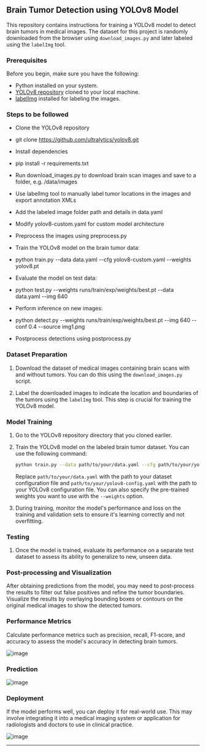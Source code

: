 ## Brain Tumor Detection using YOLOv8 Model

This repository contains instructions for training a YOLOv8 model to detect brain tumors in medical images. The dataset for this project is randomly downloaded from the browser using `download_images.py` and later labeled using the `labelImg` tool.

### Prerequisites

Before you begin, make sure you have the following:

- Python installed on your system.
- [YOLOv8 repository](https://github.com/ultralytics/yolov5) cloned to your local machine.
- [labelImg](https://github.com/tzutalin/labelImg) installed for labeling the images.


### Steps to be followed

- Clone the YOLOv8 repository
- git clone https://github.com/ultralytics/yolov8.git

- Install dependencies
- pip install -r requirements.txt

- Run download_images.py to download brain scan images and save to a folder, e.g. /data/images
- Use labelImg tool to manually label tumor locations in the images and export annotation XMLs
- Add the labeled image folder path and details in data.yaml
- Modify yolov8-custom.yaml for custom model architecture
- Preprocess the images using preprocess.py
- Train the YOLOv8 model on the brain tumor data:
- python train.py --data data.yaml --cfg yolov8-custom.yaml --weights yolov8.pt

- Evaluate the model on test data:
- python test.py --weights runs/train/exp/weights/best.pt --data data.yaml --img 640

- Perform inference on new images:
- python detect.py --weights runs/train/exp/weights/best.pt --img 640 --conf 0.4 --source img1.png

- Postprocess detections using postprocess.py

### Dataset Preparation

1. Download the dataset of medical images containing brain scans with and without tumors. You can do this using the `download_images.py` script.

2. Label the downloaded images to indicate the location and boundaries of the tumors using the `labelImg` tool. This step is crucial for training the YOLOv8 model.

### Model Training

1. Go to the YOLOv8 repository directory that you cloned earlier.

2. Train the YOLOv8 model on the labeled brain tumor dataset. You can use the following command:

   ```bash
   python train.py --data path/to/your/data.yaml --cfg path/to/your/yolov8-config.yaml --weights yolov8.weights
   ```

   Replace `path/to/your/data.yaml` with the path to your dataset configuration file and `path/to/your/yolov8-config.yaml` with the path to your YOLOv8 configuration file. You can also specify the pre-trained weights you want to use with the `--weights` option.

3. During training, monitor the model's performance and loss on the training and validation sets to ensure it's learning correctly and not overfitting.

### Testing

1. Once the model is trained, evaluate its performance on a separate test dataset to assess its ability to generalize to new, unseen data.

### Post-processing and Visualization

After obtaining predictions from the model, you may need to post-process the results to filter out false positives and refine the tumor boundaries. Visualize the results by overlaying bounding boxes or contours on the original medical images to show the detected tumors.

### Performance Metrics

Calculate performance metrics such as precision, recall, F1-score, and accuracy to assess the model's accuracy in detecting brain tumors.

![image](https://github.com/JatinAllamsetty27/brain_tumor_yolov8/assets/78016929/28e26264-b956-49a7-be06-4b3089e5b8a4)



### Prediction

![image](https://github.com/JatinAllamsetty27/brain_tumor_yolov8/assets/78016929/d16d51ca-310e-4802-bce4-73c21243dbe7)






### Deployment

If the model performs well, you can deploy it for real-world use. This may involve integrating it into a medical imaging system or application for radiologists and doctors to use in clinical practice.

![image](https://github.com/JatinAllamsetty27/brain_tumor_yolov8/assets/78016929/e796feef-39bd-4878-abde-d3406cfb378c)



---


